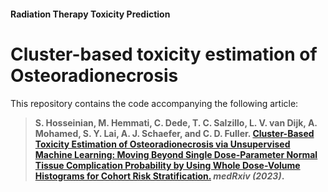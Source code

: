 #### Radiation Therapy Toxicity Prediction

# Cluster-based toxicity estimation of Osteoradionecrosis

This repository contains the code accompanying the following article:

> **S. Hosseinian, M. Hemmati, C. Dede, T. C. Salzillo, L. V. van Dijk, A. Mohamed, S. Y. Lai, A. J. Schaefer, and C. D. Fuller. [Cluster-Based Toxicity Estimation of Osteoradionecrosis via Unsupervised Machine Learning: Moving Beyond Single Dose-Parameter Normal Tissue Complication Probability by Using Whole Dose-Volume Histograms for Cohort Risk Stratification.](https://www.medrxiv.org/content/10.1101/2023.03.24.23287710v1) _medRxiv (2023)_.**
